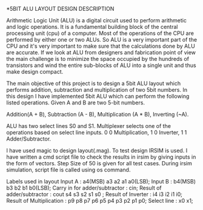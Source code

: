 *5BIT ALU LAYOUT DESIGN DESCRIPTION

Arithmetic Logic Unit (ALU) is a digital circuit used to perform arithmetic  and logic operations. It is a fundamental building block of the central processing unit (cpu) of a computer. Most of the operations of the CPU are performed by either one or two ALUs. So ALU is a very important part of the CPU and it's very important to make sure that the calculations done by ALU are accurate. If we look at ALU from designers and fabrication point of view the main challenge is to minimize the space occupied by the hundreds of transistors and wind the entire sub-blocks of ALU into a single unit and thus make design compact.

The main objective of this project is to design a 5bit ALU layout which performs addition, subtraction and multiplication of two 5bit numbers. In this design I have implemented 5bit ALU which can perform the following listed operations. Given A and B are two 5-bit numbers.

Addition(A + B),
Subtraction (A - B),
Multiplication (A * B),
Inverting (~A).

ALU has two select lines S0 and S1. Multiplexer selects one of the operations based on select line inputs.
0 0 Multiplication, 1 0 Inverter, 1 1 Adder/Subtractor.

I have used magic to design layout(.mag). To test design IRSIM is used. I have written a cmd script file to check the results in irsim by giving inputs in the form of vectors. Step Size of 50 is given for all test cases. During irsim simulation, script file is called using os command.

Labels used in layout
Input A : a4(MSB) a3 a2 a1 a0(LSB); 
Input B : b4(MSB) b3 b2 b1 b0(LSB); 
Carry in for adder/subtractor : cin; 
Result of adder/subtractor : cout s4 s3 s2 s1 s0 ; 
Result of Inverter : i4 i3 i2 i1 i0; 
Result of Multiplication : p9 p8 p7 p6 p5 p4 p3 p2 p1 p0; 
Select line : x0 x1;









